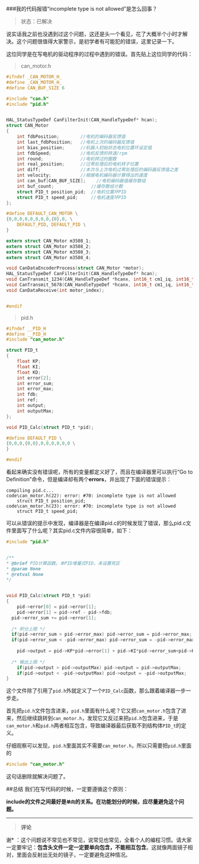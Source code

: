 ###我的代码报错“incomplete type is not allowed”是怎么回事？
> 状态：已解决

说实话我之前也没遇到过这个问题，这还是头一个看见，花了大概半个小时才解决。这个问题很值得大家警示，是初学者有可能犯的错误，这里记录一下。

这位同学是在写电机的驱动程序的过程中遇到的错误。首先贴上这位同学的代码：
> can_motor.h

```c
#ifndef _CAN_MOTOR_H_
#define _CAN_MOTOR_H_
#define CAN_BUF_SIZE 6

#include "can.h"
#include "pid.h"


HAL_StatusTypeDef CanFilterInit(CAN_HandleTypeDef* hcan);
struct CAN_Motor
{
	int fdbPosition;        //电机的编码器反馈值
	int last_fdbPosition;   //电机上次的编码器反馈值
	int bias_position;      //机器人初始状态电机位置环设定值
	int fdbSpeed;           //电机反馈的转速/rpm
	int round;              //电机转过的圈数
	int real_position;      //过零处理后的电机转子位置
	int diff;               //本次与上次电机过零处理后的编码器反馈值之差
	int velocity;           //根据电机编码器计算得出的速度
	int can_buf[CAN_BUF_SIZE];    //电机编码器值缓存数组
	int buf_count;				//缓存数组计数
	struct PID_t position_pid;	//电机位置环PID
	struct PID_t speed_pid;		//电机速度环PID
};

#define DEFAULT_CAN_MOTOR \
{0,0,0,0,0,0,0,0,{0},0, \
	DEFAULT_PID, DEFAULT_PID \
}

extern struct CAN_Motor m3508_1;
extern struct CAN_Motor m3508_2;
extern struct CAN_Motor m3508_3;
extern struct CAN_Motor m3508_4;

void CanDataEncoderProcess(struct CAN_Motor *motor);
HAL_StatusTypeDef CanFilterInit(CAN_HandleTypeDef* hcan);
void CanTransmit_1234(CAN_HandleTypeDef *hcanx, int16_t cm1_iq, int16_t cm2_iq, int16_t cm3_iq, int16_t cm4_iq);
void CanTransmit_5678(CAN_HandleTypeDef *hcanx, int16_t cm1_iq, int16_t cm2_iq, int16_t cm3_iq, int16_t cm4_iq);
void CanDataReceive(int motor_index);


#endif
```
> pid.h

```c
#ifndef __PID_H
#define __PID_H
#include "can_motor.h"

struct PID_t
{
	float KP;
	float KI;
	float KD;
	int error[2];
	int error_sum;
	int error_max;
	int fdb;
	int ref;
	int output;
	int outputMax;
};

void PID_Calc(struct PID_t *pid);

#define DEFAULT_PID \
{0,0,0,{0,0},0,0,0,0,0,0 \
}

#endif

```
看起来确实没有错误呢，所有的变量都定义好了，而且在编译器里可以执行“Go to Definition”命令，但是编译却有两个**errors**，并出现了下面的错误提示：
```
compiling pid.c...
code\can_motor.h(22): error: #70: incomplete type is not allowed
	struct PID_t position_pid;
code\can_motor.h(23): error: #70: incomplete type is not allowed
	struct PID_t speed_pid;
```
可以从错误的提示中发现，编译器是在编译pid.c的时候发现了错误，那么pid.c文件里面写了什么呢？其实pid.c文件内容很简单，如下：
```c
#include "pid.h"


/**
* @brief PID计算函数。本PID增量式PID，未设置死区
* @param None
* @retval None
*/


void PID_Calc(struct PID_t *pid)
{
	pid->error[0] = pid->error[1];
	pid->error[1] = pid->ref - pid->fdb;
  pid->error_sum += pid->error[1];
  
  /* 积分上限 */
  if(pid->error_sum > pid->error_max) pid->error_sum = pid->error_max;
  if(pid->error_sum < -pid->error_max) pid->error_sum = -pid->error_max;
  
	pid->output = pid->KP*pid->error[1] + pid->KI*pid->error_sum+pid->KD*(pid->error[1]-pid->error[0]);
  
  /* 输出上限 */
	if(pid->output > pid->outputMax) pid->output = pid->outputMax;
	if(pid->output < -pid->outputMax) pid->output = -pid->outputMax;
}
```
这个文件除了引用了`pid.h`外就定义了一个`PID_Calc`函数，那么跟着编译器一步一步走。

首先把`pid.h`文件包含进来，`pid.h`里面有什么呢？它又把`can_motor.h`包含了进来，然后继续跳转到`can_motor.h`，发现它又反过来把`pid.h`包含进来，于是`can_motor.h`和`pid.h`两者相互包含，导致编译器最后获取不到结构体`PID_t`的定义。

仔细观察可以发现，`pid.h`里面其实不需要`can_motor.h`，所以只需要把`pid.h`里面的
```c
#include "can_motor.h"
```
这句话删除就解决问题了。

##总结
我们在写代码的时候，一定要遵循这个原则：

**include的文件之间最好是`单向`的关系。在功能划分的时候，应尽量避免这个问题。**

---
> **评论**
>> 
谢\* ：这个问题说不常见也不常见，说常见也常见，全看个人的编程习惯。请大家一定要牢记：**包含头文件一定一定要单向包含，不能相互包含**。这就像两面镜子相对，里面会反射出无处的镜子，一定要避免这种情况。
